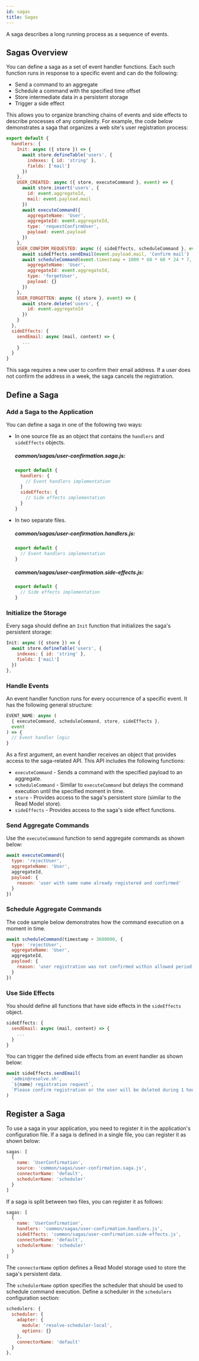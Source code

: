 ```yaml
---
id: sagas
title: Sagas
---
```


A saga describes a long running process as a sequence of events.

## Sagas Overview

You can define a saga as a set of event handler functions. Each such function runs in response to a specific event and can do the following:

- Send a command to an aggregate
- Schedule a command with the specified time offset
- Store intermediate data in a persistent storage
- Trigger a side effect

This allows you to organize branching chains of events and side effects to describe processes of any complexity. For example, the code below demonstrates a saga that organizes a web site's user registration process:

<!-- prettier-ignore-start -->

[mdis]:# (../tests/saga-sample/saga.js)
```js
export default {
  handlers: {
    Init: async ({ store }) => {
      await store.defineTable('users', {
        indexes: { id: 'string' },
        fields: ['mail']
      })
    },
    USER_CREATED: async ({ store, executeCommand }, event) => {
      await store.insert('users', {
        id: event.aggregateId,
        mail: event.payload.mail
      })
      await executeCommand({
        aggregateName: 'User',
        aggregateId: event.aggregateId,
        type: 'requestConfirmUser',
        payload: event.payload
      })
    },
    USER_CONFIRM_REQUESTED: async ({ sideEffects, scheduleCommand }, event) => {
      await sideEffects.sendEmail(event.payload.mail, 'Confirm mail')
      await scheduleCommand(event.timestamp + 1000 * 60 * 60 * 24 * 7, {
        aggregateName: 'User',
        aggregateId: event.aggregateId,
        type: 'forgetUser',
        payload: {}
      })
    },
    USER_FORGOTTEN: async ({ store }, event) => {
      await store.delete('users', {
        id: event.aggregateId
      })
    }
  },
  sideEffects: {
    sendEmail: async (mail, content) => {
      ...
    }
  }
}
```

<!-- prettier-ignore-end -->

This saga requires a new user to confirm their email address. If a user does not confirm the address in a week, the saga cancels the registration.

## Define a Saga

### Add a Saga to the Application

You can define a saga in one of the following two ways:

- In one source file as an object that contains the `handlers` and `sideEffects` objects.

  ##### common/sagas/user-confirmation.saga.js:

  ```js
  export default {
    handlers: {
      // Event handlers implementation
    }
    sideEffects: {
      // Side effects implementation
    }
  }
  ```

- In two separate files.

  ##### common/sagas/user-confirmation.handlers.js:

  ```js
  export default {
    // Event handlers implementation
  }
  ```

  ##### common/sagas/user-confirmation.side-effects.js:

  ```js
  export default {
    // Side effects implementation
  }
  ```

### Initialize the Storage

Every saga should define an `Init` function that initializes the saga's persistent storage:

[mdis]: # '../tests/saga-sample/saga.js#init'

```js
Init: async ({ store }) => {
  await store.defineTable('users', {
    indexes: { id: 'string' },
    fields: ['mail']
  })
},
```

### Handle Events

An event handler function runs for every occurrence of a specific event. It has the following general structure:

```js
EVENT_NAME: async (
  { executeCommand, scheduleCommand, store, sideEffects },
  event
) => {
  // Event handler logic
}
```

As a first argument, an event handler receives an object that provides access to the saga-related API. This API includes the following functions:

- `executeCommand` - Sends a command with the specified payload to an aggregate.
- `scheduleCommand` - Similar to `executeCommand` but delays the command execution until the specified moment in time.
- `store` - Provides access to the saga's persistent store (similar to the Read Model store).
- `sideEffects` - Provides access to the saga's side effect functions.

### Send Aggregate Commands

Use the `executeCommand` function to send aggregate commands as shown below:

```js
await executeCommand({
  type: 'rejectUser',
  aggregateName: 'User',
  aggregateId,
  payload: {
    reason: 'user with same name already registered and confirmed'
  }
})
```

### Schedule Aggregate Commands

The code sample below demonstrates how the command execution on a moment in time.

```js
await scheduleCommand(timestamp + 3600000, {
  type: 'rejectUser',
  aggregateName: 'User',
  aggregateId,
  payload: {
    reason: 'user registration was not confirmed within allowed period'
  }
})
```

### Use Side Effects

You should define all functions that have side effects in the `sideEffects` object.

```js
sideEffects: {
  sendEmail: async (mail, content) => {
    ...
  }
}
```

You can trigger the defined side effects from an event handler as shown below:

```js
await sideEffects.sendEmail(
  'admin@resolve.sh',
  `${name} registration request`,
  `Please confirm registration or the user will be deleted during 1 hour`
)
```

## Register a Saga

To use a saga in your application, you need to register it in the application's configuration file. If a saga is defined in a single file, you can register it as shown below:

```js
sagas: [
  {
    name: 'UserConfirmation',
    source: 'common/sagas/user-confirmation.saga.js',
    connectorName: 'default',
    schedulerName: 'scheduler'
  }
]
```

If a saga is split between two files, you can register it as follows:

```js
sagas: [
  {
    name: 'UserConfirmation',
    handlers: 'common/sagas/user-confirmation.handlers.js',
    sideEffects: 'common/sagas/user-confirmation.side-effects.js',
    connectorName: 'default',
    schedulerName: 'scheduler'
  }
]
```

The `connectorName` option defines a Read Model storage used to store the saga's persistent data.

The `schedulerName` option specifies the scheduler that should be used to schedule command execution. Define a scheduler in the `schedulers` configuration section:

```js
schedulers: {
  scheduler: {
    adapter: {
      module: 'resolve-scheduler-local',
      options: {}
    },
    connectorName: 'default'
  }
},
```
